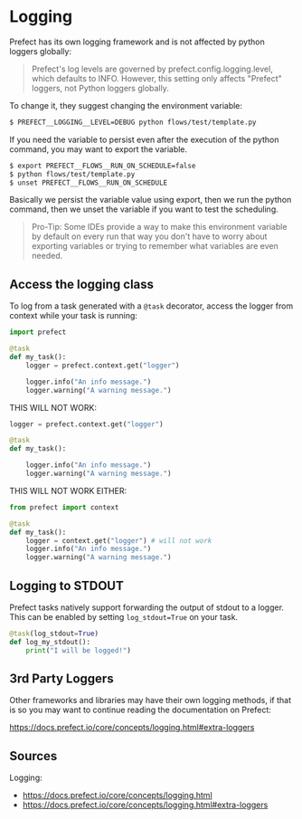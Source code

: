 # Logging

Prefect has its own logging framework and is
not affected by python loggers globally:

>Prefect's log levels are governed by prefect.config.logging.level, which defaults to INFO. However, this setting only affects "Prefect" loggers, not Python loggers globally.

To change it, they suggest changing the environment variable:

```bash
$ PREFECT__LOGGING__LEVEL=DEBUG python flows/test/template.py
```

If you need the variable to persist even after
the execution of the python command, you may
want to export the variable.

```bash
$ export PREFECT__FLOWS__RUN_ON_SCHEDULE=false 
$ python flows/test/template.py
$ unset PREFECT__FLOWS__RUN_ON_SCHEDULE
```

Basically we persist the variable value using export,
then we run the python command, then we unset the
variable if you want to test the scheduling.

> Pro-Tip: Some IDEs provide a way to make this
> environment variable by default on every run
> that way you don't have to worry about 
> exporting variables or trying to remember
> what variables are even needed.

## Access the logging class

To log from a task generated with a `@task` decorator,
access the logger from context while your task is running:

```python
import prefect

@task
def my_task():
    logger = prefect.context.get("logger")

    logger.info("An info message.")
    logger.warning("A warning message.")
```

THIS WILL NOT WORK:

```python
logger = prefect.context.get("logger")

@task
def my_task():

    logger.info("An info message.")
    logger.warning("A warning message.")
```

THIS WILL NOT WORK EITHER:

```python
from prefect import context

@task
def my_task():
    logger = context.get("logger") # will not work
    logger.info("An info message.")
    logger.warning("A warning message.")
```

## Logging to STDOUT

Prefect tasks natively support forwarding the output of
stdout to a logger. This can be enabled by setting
`log_stdout=True` on your task.

```python
@task(log_stdout=True)
def log_my_stdout():
    print("I will be logged!")
```

## 3rd Party Loggers

Other frameworks and libraries may have their own
logging methods, if that is so you may want to
continue reading the documentation on Prefect:

https://docs.prefect.io/core/concepts/logging.html#extra-loggers

## Sources

Logging:
- https://docs.prefect.io/core/concepts/logging.html
- https://docs.prefect.io/core/concepts/logging.html#extra-loggers
